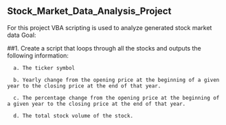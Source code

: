 Stock_Market_Data_Analysis_Project
----------------------------------
For this project VBA scripting is used to analyze generated stock market data
Goal:

##1. Create a script that loops through all the stocks and outputs the following information:

      a. The ticker symbol

      b. Yearly change from the opening price at the beginning of a given year to the closing price at the end of that year.

      c. The percentage change from the opening price at the beginning of a given year to the closing price at the end of that year.

      d. The total stock volume of the stock. 
  
